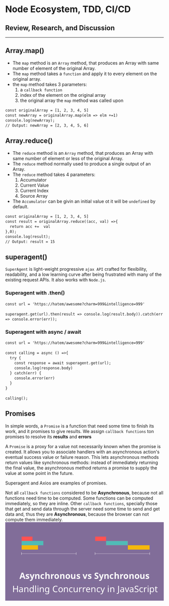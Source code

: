 # Node Ecosystem, TDD, CI/CD  

## Review, Research, and Discussion  

---

## Array.map()  

- The `map` method is an `Array` method, that produces an Array with same number of element of the original Array.  
- The `map` method takes a `function` and apply it to every element on the original array.  
- the `map` method takes 3 parameters:  
  1. a `callback function`
  1. index of the element on the original array
  1. the original array the `map` method was called upon   

```
const originalArray = [1, 2, 3, 4, 5]
const newArray = originalArray.map(elm => elm +=1)
console.log(newArray);
// Output: newArray = [2, 3, 4, 5, 6] 

```  

## Array.reduce()  

- The `reduce` method is an `Array` method, that produces an Array with same number  of element or less of the original Array.
- The `reduce` method normally used to produce a single output of an Array.
- The `reduce` method takes 4 parameters:  
  1. Accumulator
  1. Current Value
  1. Current Index
  1. Source Array
- The `Accumulator` can be givin an initial value ot it will be `undefined` by default.  

```
const originalArray = [1, 2, 3, 4, 5]
const result = originalArray.reduce((acc, val) =>{
  return acc +=  val
},0);
console.log(result);
// Output: result = 15   

```  

## superagent()  

`SuperAgent` is light-weight progressive `ajax API` crafted for flexibility, readability, and a low learning curve after being frustrated with many of the existing request APIs. It also works with `Node.js`.  

### Superagent with .then()
```
const url = 'https://hatem/awesome?charm=999&intelligence=999'

superagent.get(url).then(result => console.log(result.body)).catch(err => console.error(err));

```  

### Superagent with async / await
```
const url = 'https://hatem/awesome?charm=999&intelligence=999'

const calling = async () =>{
  try {
    const response = await superagent.get(url);
    console.log(response.body)
  } catch(err) {
    console.error(err)
  }
}  

calling();

```  

## Promises  

In simple words, a `Promise` is a function that need some time to finish its work, and it promises to give results. We assign `callback functions` ton promises to resolve its **results** and **errors**  

A `Promise` is a proxy for a value not necessarily known when the promise is created. It allows you to associate handlers with an asynchronous action's eventual success value or failure reason. This lets asynchronous methods return values like synchronous methods: instead of immediately returning the final value, the asynchronous method returns a promise to supply the value at some point in the future.  

Superagent and Axios are examples of promises.  

Not all `callback functions` considered to be **Asynchronous**, because not all functions need time to be computed. Some functions can be computed immediately, so they are inline. Other `callback functions`, specially those that get and send data through the server need some time to send and get data and, thus they are **Asynchronous**, because the browser can not compute them immediately.  
![AsyncVSync](./imgs/syncvsasync.png)

